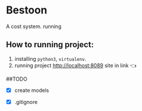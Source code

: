 # Bestoon

A cost system.
running 
## How to running project:
1. installing `python3`, `virtualenv`.
2. running project [http://localhost:8089](http://localhost:8089) site in link 👈

##TODO
- [x] create models 
- [x] .gitignore

